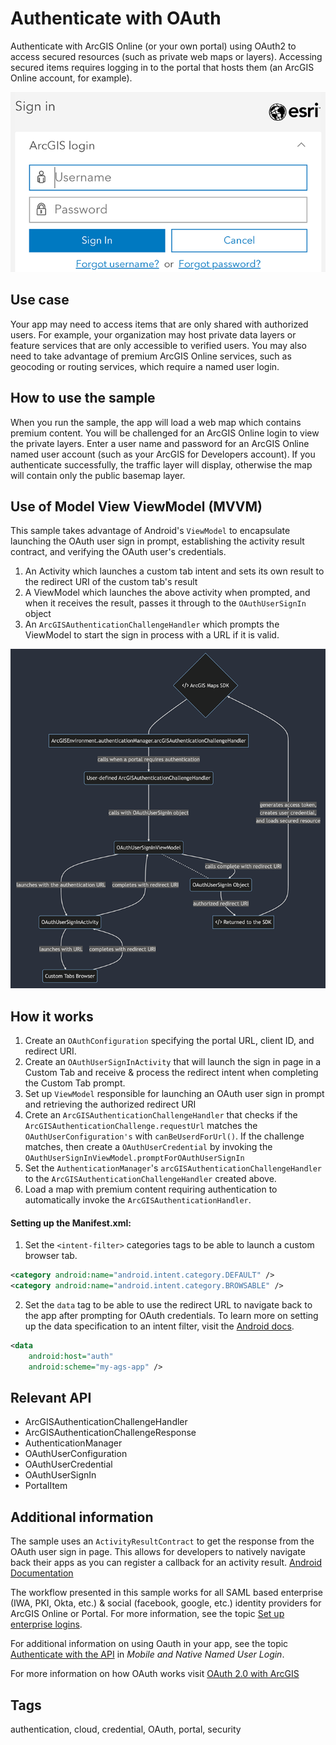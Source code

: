 # Authenticate with OAuth

Authenticate with ArcGIS Online (or your own portal) using OAuth2 to access secured resources (such as private web maps or layers). Accessing secured items requires logging in to the portal that hosts them (an ArcGIS Online account, for example).

![Image of authenticate with OAuth](authenticate-with-oauth.png)

## Use case

Your app may need to access items that are only shared with authorized users. For example, your organization may host private data layers or feature services that are only accessible to verified users. You may also need to take advantage of premium ArcGIS Online services, such as geocoding or routing services, which require a named user login.

## How to use the sample

When you run the sample, the app will load a web map which contains premium content. You will be challenged for an ArcGIS Online login to view the private layers. Enter a user name and password for an ArcGIS Online named user account (such as your ArcGIS for Developers account). If you authenticate successfully, the traffic layer will display, otherwise the map will contain only the public basemap layer.

## Use of Model View ViewModel (MVVM)

This sample takes advantage of Android's `ViewModel` to encapsulate launching the OAuth user sign in prompt, establishing the activity result contract, and verifying the OAuth user's credentials.

1. An Activity which launches a custom tab intent and sets its own result to the redirect URI of the custom tab's result
2. A ViewModel which launches the above activity when prompted, and when it receives the result, passes it through to the `OAuthUserSignIn` object
3. An `ArcGISAuthenticationChallengeHandler` which prompts the ViewModel to start the sign in process with a URL if it is valid.

![Image of a flowchart explaining the OAuth sample](oauth-sample-flowchart.png)

## How it works

1. Create an `OAuthConfiguration` specifying the portal URL, client ID, and redirect URI.
2. Create an `OAuthUserSignInActivity` that will launch the sign in page in a Custom Tab and receive & process the redirect intent when completing the Custom Tab prompt.
3. Set up `ViewModel` responsible for launching an OAuth user sign in prompt and retrieving the authorized redirect URI
4. Crete an `ArcGISAuthenticationChallengeHandler` that checks if the `ArcGISAuthenticationChallenge.requestUrl` matches the `OAuthUserConfiguration's`  with `canBeUserdForUrl()`. If the challenge matches, then create a `OAuthUserCredential` by invoking the `OAuthUserSignInViewModel.promptForOAuthUserSignIn`
5. Set the `AuthenticationManager`'s `arcGISAuthenticationChallengeHandler` to the `ArcGISAuthenticationChallengeHandler` created above.
6. Load a map with premium content requiring authentication to automatically invoke the `ArcGISAuthenticationHandler`.

#### Setting up the Manifest.xml:

1. Set the `<intent-filter>` categories tags to be able to launch a custom browser tab. 
```xml
<category android:name="android.intent.category.DEFAULT" />
<category android:name="android.intent.category.BROWSABLE" />
```

2. Set the `data` tag to be able to use the redirect URL to navigate back to the app after prompting for OAuth credentials. To learn more on setting up the data specification to an intent filter, visit the [Android docs](https://developer.android.com/guide/topics/manifest/data-element).
```xml
<data
    android:host="auth"
    android:scheme="my-ags-app" />
```

## Relevant API

* ArcGISAuthenticationChallengeHandler
* ArcGISAuthenticationChallengeResponse
* AuthenticationManager
* OAuthUserConfiguration
* OAuthUserCredential
* OAuthUserSignIn
* PortalItem

## Additional information

The sample uses an `ActivityResultContract` to get the response from the OAuth user sign in page. This allows for developers to natively navigate back their apps as you can register a callback for an activity result. [Android Documentation](https://developer.android.com/training/basics/intents/result)

The workflow presented in this sample works for all SAML based enterprise (IWA, PKI, Okta, etc.) & social (facebook, google, etc.) identity providers for ArcGIS Online or Portal. For more information, see the topic [Set up enterprise logins](https://doc.arcgis.com/en/arcgis-online/administer/enterprise-logins.htm).

For additional information on using Oauth in your app, see the topic [Authenticate with the API](https://developers.arcgis.com/documentation/core-concepts/security-and-authentication/mobile-and-native-user-logins/) in *Mobile and Native Named User Login*. 

For more information on how OAuth works visit [OAuth 2.0 with ArcGIS](https://developers.arcgis.com/documentation/mapping-apis-and-services/security/oauth-2.0/)

## Tags

authentication, cloud, credential, OAuth, portal, security
